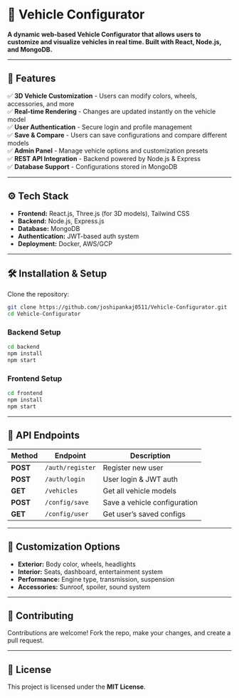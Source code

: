 # 🚗 Vehicle Configurator  

**A dynamic web-based Vehicle Configurator that allows users to customize and visualize vehicles in real time. Built with React, Node.js, and MongoDB.**  

---

## 📌 Features  

✅ **3D Vehicle Customization** - Users can modify colors, wheels, accessories, and more  
✅ **Real-time Rendering** - Changes are updated instantly on the vehicle model  
✅ **User Authentication** - Secure login and profile management  
✅ **Save & Compare** - Users can save configurations and compare different models  
✅ **Admin Panel** - Manage vehicle options and customization presets  
✅ **REST API Integration** - Backend powered by Node.js & Express  
✅ **Database Support** - Configurations stored in MongoDB  

---

## ⚙️ Tech Stack  

- **Frontend:** React.js, Three.js (for 3D models), Tailwind CSS  
- **Backend:** Node.js, Express.js  
- **Database:** MongoDB  
- **Authentication:** JWT-based auth system  
- **Deployment:** Docker, AWS/GCP  

---

## 🛠 Installation & Setup  

Clone the repository:  
```bash
git clone https://github.com/joshipankaj0511/Vehicle-Configurator.git
cd Vehicle-Configurator
```

### **Backend Setup**  
```bash
cd backend
npm install
npm start
```

### **Frontend Setup**  
```bash
cd frontend
npm install
npm start
```

---

## 🔗 API Endpoints  

| Method | Endpoint               | Description                  |
|--------|------------------------|------------------------------|
| **POST**   | `/auth/register`       | Register new user             |
| **POST**   | `/auth/login`          | User login & JWT auth         |
| **GET**    | `/vehicles`           | Get all vehicle models        |
| **POST**   | `/config/save`        | Save a vehicle configuration  |
| **GET**    | `/config/user`        | Get user’s saved configs      |

---

## 🎨 Customization Options  

- **Exterior:** Body color, wheels, headlights  
- **Interior:** Seats, dashboard, entertainment system  
- **Performance:** Engine type, transmission, suspension  
- **Accessories:** Sunroof, spoiler, sound system  

---

## 🤝 Contributing  

Contributions are welcome! Fork the repo, make your changes, and create a pull request.  

---

## 📜 License  
This project is licensed under the **MIT License**.  
